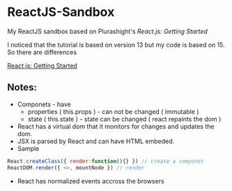 # ReactJS-Sandbox

My ReactJS sandbox based on Plurashight's _React.js: Getting Started_ 

I noticed that the tutorial is based on version 13 but my code is based on 15. So there are differences

[React.js: Getting Started](https://app.pluralsight.com/library/courses/react-js-getting-started/table-of-contents)

Notes:
---

* Componets - have
  * properties ( this.props ) - can not be changed ( immutable )
  * state ( this.state ) - state can be changed ( react repaints the dom )
* React has a virtual dom that it monitors for changes and updates the dom.
* JSX is parsed by React and can have HTML embeded.
* Sample 
```javascript
React.createClass({ render:function(){} }) // create a componet
ReactDOM.render({ <>, mountNode }) // render
```
* React has normalized events accross the browsers 
